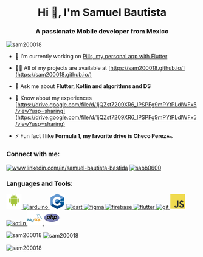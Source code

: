 <h1 align="center">Hi 👋, I'm Samuel Bautista</h1>
<h3 align="center">A passionate Mobile developer from Mexico</h3>

<p align="left"> <img src="https://komarev.com/ghpvc/?username=sam200018&label=Profile%20views&color=0e75b6&style=flat" alt="sam200018" /> </p>

- 🔭 I’m currently working on [Pills, my personal app with Flutter](https://github.com/Sam200018/Pills)

- 👨‍💻 All of my projects are available at [https://sam200018.github.io/](https://sam200018.github.io/)

- 💬 Ask me about **Flutter, Kotlin and algorithms and DS**

- 📄 Know about my experiences [https://drive.google.com/file/d/1jQZst7209XR6_IPSPFg9mPYtPLdlWFx5/view?usp=sharing](https://drive.google.com/file/d/1jQZst7209XR6_IPSPFg9mPYtPLdlWFx5/view?usp=sharing)

- ⚡ Fun fact **I like Formula 1, my favorite drive is Checo Perez🏎️**

<h3 align="left">Connect with me:</h3>
<p align="left">
<a href="https://linkedin.com/in/samuel-bautista-bastida" target="blank"><img align="center" src="https://raw.githubusercontent.com/rahuldkjain/github-profile-readme-generator/master/src/images/icons/Social/linked-in-alt.svg" alt="www.linkedin.com/in/samuel-bautista-bastida" height="30" width="40" /></a>
<a href="https://www.leetcode.com/sabb0600" target="blank"><img align="center" src="https://raw.githubusercontent.com/rahuldkjain/github-profile-readme-generator/master/src/images/icons/Social/leet-code.svg" alt="sabb0600" height="30" width="40" /></a>
</p>

<h3 align="left">Languages and Tools:</h3>
<p align="left"> <a href="https://developer.android.com" target="_blank" rel="noreferrer"> <img src="https://raw.githubusercontent.com/devicons/devicon/master/icons/android/android-original-wordmark.svg" alt="android" width="40" height="40"/> </a> <a href="https://www.arduino.cc/" target="_blank" rel="noreferrer"> <img src="https://cdn.worldvectorlogo.com/logos/arduino-1.svg" alt="arduino" width="40" height="40"/> </a> <a href="https://www.w3schools.com/cpp/" target="_blank" rel="noreferrer"> <img src="https://raw.githubusercontent.com/devicons/devicon/master/icons/cplusplus/cplusplus-original.svg" alt="cplusplus" width="40" height="40"/> </a> <a href="https://dart.dev" target="_blank" rel="noreferrer"> <img src="https://www.vectorlogo.zone/logos/dartlang/dartlang-icon.svg" alt="dart" width="40" height="40"/> </a> <a href="https://www.figma.com/" target="_blank" rel="noreferrer"> <img src="https://www.vectorlogo.zone/logos/figma/figma-icon.svg" alt="figma" width="40" height="40"/> </a> <a href="https://firebase.google.com/" target="_blank" rel="noreferrer"> <img src="https://www.vectorlogo.zone/logos/firebase/firebase-icon.svg" alt="firebase" width="40" height="40"/> </a> <a href="https://flutter.dev" target="_blank" rel="noreferrer"> <img src="https://www.vectorlogo.zone/logos/flutterio/flutterio-icon.svg" alt="flutter" width="40" height="40"/> </a> <a href="https://git-scm.com/" target="_blank" rel="noreferrer"> <img src="https://www.vectorlogo.zone/logos/git-scm/git-scm-icon.svg" alt="git" width="40" height="40"/> </a> <a href="https://developer.mozilla.org/en-US/docs/Web/JavaScript" target="_blank" rel="noreferrer"> <img src="https://raw.githubusercontent.com/devicons/devicon/master/icons/javascript/javascript-original.svg" alt="javascript" width="40" height="40"/> </a> <a href="https://kotlinlang.org" target="_blank" rel="noreferrer"> <img src="https://www.vectorlogo.zone/logos/kotlinlang/kotlinlang-icon.svg" alt="kotlin" width="40" height="40"/> </a> <a href="https://www.mysql.com/" target="_blank" rel="noreferrer"> <img src="https://raw.githubusercontent.com/devicons/devicon/master/icons/mysql/mysql-original-wordmark.svg" alt="mysql" width="40" height="40"/> </a> <a href="https://www.php.net" target="_blank" rel="noreferrer"> <img src="https://raw.githubusercontent.com/devicons/devicon/master/icons/php/php-original.svg" alt="php" width="40" height="40"/> </a> </p>

<p><img align="left" src="https://github-readme-stats.vercel.app/api/top-langs?username=sam200018&show_icons=true&theme=dark&locale=en&layout=compact" alt="sam200018" /></p>

<p>&nbsp;<img align="center" src="https://github-readme-stats.vercel.app/api?username=sam200018&show_icons=true&theme=dark&locale=en" alt="sam200018" /></p>

<p><img align="center" src="https://github-readme-streak-stats.herokuapp.com/?user=sam200018&" alt="sam200018" /></p>
